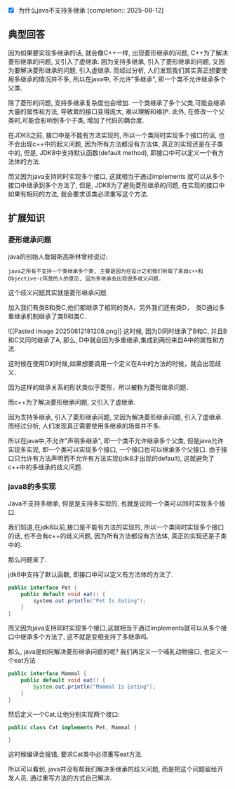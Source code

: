 - [x] 为什么java不支持多继承  [completion:: 2025-08-12]

## 典型回答

因为如果要实现多继承的话, 就会像C++一样, 出现菱形继承的问题, C++为了解决菱形继承的问题, 又引入了虚继承. 因为支持多继承, 引入了菱形继承的问题, 又因为要解决菱形继承的问题, 引入虚继承. 而经过分析, 人们发现我们其实真正想要使用多继承的情况并不多, 所以在java中, 不允许"多继承", 即一个类不允许继承多个父类.

除了菱形的问题, 支持多继承复杂度也会增加. 一个类继承了多个父类,可能会继承大量的属性和方法, 导致累的接口变得庞大, 难以理解和维护. 此外, 在修改一个父类时,可能会影响到多个子类, 增加了代码的耦合度.

在JDK8之前, 接口中是不能有方法实现的, 所以一个类同时实现多个接口的话, 也不会出现c++中的起义问题, 因为所有方法都没有方法体, 真正的实现还是在子类中的, 但是, JDK8中支持默认函数(default method), 即接口中可以定义一个有方法体的方法.

而又因为java支持同时实现多个接口, 这就相当于通过implements 就可以从多个接口中继承到多个方法了, 但是, JDK8为了避免菱形继承的问题, 在实现的接口中如果有相同的方法, 就会要求该类必须重写这个方法.

## 扩展知识

### 菱形继承问题

java的创始人詹姆斯高斯林曾经说过:

	java之所有不支持一个类继承多个类, 主要是因为在设计之初我们听取了来自c++和Objective-c阵营的人的意见, 因为多继承会出现很多歧义问题.

这个歧义问题其实就是菱形继承问题.

加入我们有类B和类C,他们都继承了相同的类A，另外我们还有类D，　类D通过多重继承机制继承了类B和类C．

![[Pasted image 20250812181208.png]]
这时候, 因为D同时继承了B和C, 并且B和C又同时继承了A, 那么, D中就会因为多重继承,集成到两份来自A中的属性和方法.

这时候在使用D的时候,如果想要调用一个定义在A中的方法的时候，就会出现歧义．

因为这样的继承关系的形状类似于菱形，所以被称为菱形继承问题．

而c++为了解决菱形继承问题, 又引入了虚继承.

因为支持多继承, 引入了菱形继承问题, 又因为解决菱形继承问题, 引入了虚继承. 而经过分析, 人们发现真正需要使用多继承的场景并不多.

所以在java中,不允许"声明多继承", 即一个类不允许继承多个父类, 但是java允许实现多实现, 即一个类可以实现多个接口, 一个接口也可以继承多个父接口. 由于接口只允许有方法声明而不允许有方法实现(jdk8才出现的default), 这就避免了c++中的多继承的歧义问题.

### java8的多实现

Java不支持多继承, 但是是支持多实现的, 也就是说同一个类可以同时实现多个接口.

我们知道,在jdk8以前,接口是不能有方法的实现的, 所以一个类同时实现多个接口的话, 也不会有c++的歧义问题, 因为所有方法都没有方法体, 真正的实现还是子类中的.

那么问题来了.

jdk8中支持了默认函数, 即接口中可以定义有方法体的方法了.

```java
public interface Pet {
	public default void eat() {
		system.out.println("Pet Is Eating");
	}
}
```

而又因为java支持同时实现多个接口,这就相当于通过implements就可以从多个接口中继承多个方法了, 这不就是变相支持了多继承吗.

那么, java是如何解决菱形继承问题的呢? 我们再定义一个哺乳动物接口, 也定义一个eat方法

```java
public interface Mammal {
	public default void eat() {
		System.out.println("Mammal Is Eating");
	}
}
```

然后定义一个Cat,让他分别实现两个接口:

```java
public class Cat implements Pet, Mammal {

}
```

这时候编译会报错, 要求Cat类中必须重写eat方法.

所以可以看到, java并没有帮我们解决多继承的歧义问题, 而是把这个问题留给开发人员, 通过重写方法的方式自己解决.
